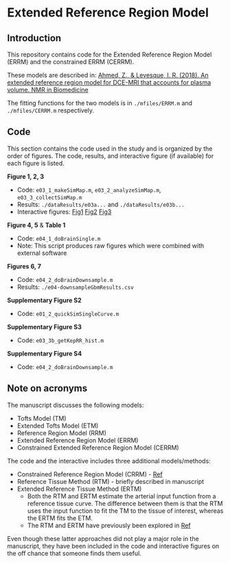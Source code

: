 # Extended Reference Region Model

## Introduction

This repository contains code for the Extended Reference Region Model (ERRM) and the constrained ERRM (CERRM).

These models are described in:
[Ahmed, Z., & Levesque, I. R. (2018). An extended reference region model for DCE-MRI that accounts for plasma volume. NMR in Biomedicine](https://onlinelibrary.wiley.com/doi/abs/10.1002/nbm.3924)

The fitting functions for the two models is in `./mfiles/ERRM.m` and `./mfiles/CERRM.m` respectively.

## Code

This section contains the code used in the study and is organized by the order of figures. 
The code, results, and interactive figure (if available) for each figure is listed.

**Figure 1, 2, 3**
- Code: `e03_1_makeSimMap.m`, `e03_2_analyzeSimMap.m`, `e03_3_collectSimMap.m`
- Results: `./dataResults/e03a...` and `./dataResults/e03b...`
- Interactive figures: [Fig1](https://htmlpreview.github.io/?https://raw.githubusercontent.com/notZaki/ERRM-xtra/master/interactiveFigures/fig-errMap.html) [Fig2](https://htmlpreview.github.io/?https://raw.githubusercontent.com/notZaki/ERRM-xtra/master/interactiveFigures/fig-errSim.html) [Fig3](https://htmlpreview.github.io/?https://raw.githubusercontent.com/notZaki/ERRM-xtra/master/interactiveFigures/fig-errTRes.html)

**Figure 4, 5** & **Table 1**
- Code: `e04_1_doBrainSingle.m` 
- Note: This script produces raw figures which were combined with external software

**Figures 6, 7**
- Code: `e04_2_doBrainDownsample.m`
- Results: `./e04-downsampleGbmResults.csv`

**Supplementary Figure S2**
- Code: `e01_2_quickSimSingleCurve.m`

**Supplementary Figure S3**
- Code: `e03_3b_getKepRR_hist.m`

**Supplementary Figure S4**
- Code: `e04_2_doBrainDownsample.m`

## Note on acronyms

The manuscript discusses the following models:  
- Tofts Model (TM)
- Extended Tofts Model (ETM)
- Reference Region Model (RRM)
- Extended Reference Region Model (ERRM)
- Constrained Extended Reference Region Model (CERRM)

The code and the interactive includes three additional models/methods:
- Constrained Reference Region Model (CRRM) - [Ref](https://onlinelibrary.wiley.com/doi/abs/10.1002/mrm.26530)
- Reference Tissue Method (RTM) - briefly described in manuscript
- Extended Reference Tissue Method (ERTM)
    + Both the RTM and ERTM estimate the arterial input function from a reference tissue curve. The difference between them is that the RTM uses the input function to fit the TM to the tissue of interest, whereas the ERTM fits the ETM.
    + The RTM and ERTM have previously been explored in [Ref](http://iopscience.iop.org/article/10.1088/0031-9155/53/10/012/meta) 

Even though these latter approaches did not play a major role in the manuscript, they have been included in the code and interactive figures on the off chance that someone finds them useful.
